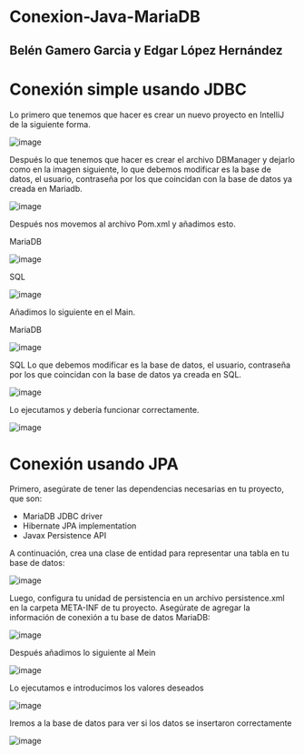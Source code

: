 # Conexion-Java-MariaDB
## Belén Gamero Garcia y Edgar López Hernández

# Conexión simple usando JDBC

Lo primero que tenemos que hacer es crear un nuevo proyecto en IntelliJ de la siguiente forma.

![image](https://user-images.githubusercontent.com/91567318/234019836-87795257-12e6-4441-a342-163cda7eae91.png)

Después lo que tenemos que hacer es crear el archivo DBManager y dejarlo como en la imagen siguiente, lo que debemos modificar es la base de datos, el usuario, contraseña por los que coincidan con la base de datos ya creada en Mariadb.

![image](https://user-images.githubusercontent.com/91567318/234020181-6225bb31-ba48-401f-840f-d9020cf83d6d.png)

Después nos movemos al archivo Pom.xml y añadimos esto.

MariaDB

![image](https://user-images.githubusercontent.com/91567318/234020277-83d4fe5f-730c-406d-98a2-d787baa3ebd4.png)

SQL

![image](https://user-images.githubusercontent.com/91567318/234020458-8851fcf7-d8e0-462e-a6d7-10dcf9d44a2e.png)

Añadimos lo siguiente en el Main.

MariaDB

![image](https://user-images.githubusercontent.com/91567318/234020535-d275cc6a-b9e2-4ad2-a89d-1e27af7934ab.png)

SQL
Lo que debemos modificar es la base de datos, el usuario, contraseña por los que coincidan con la base de datos ya creada en SQL.

![image](https://user-images.githubusercontent.com/91567318/234020636-02e9cbde-f8b9-47b0-89d6-47fef7419309.png)

Lo ejecutamos y debería funcionar correctamente.

![image](https://user-images.githubusercontent.com/91567318/234020723-956da34e-3f5f-4499-b0d0-7cf269983823.png)

# Conexión usando JPA
Primero, asegúrate de tener las dependencias necesarias en tu proyecto, que son:

- MariaDB JDBC driver
- Hibernate JPA implementation
- Javax Persistence API

A continuación, crea una clase de entidad para representar una tabla en tu base de datos:

![image](https://user-images.githubusercontent.com/91567318/234020877-36270edb-a8cd-4c63-b563-9e303b0d2eea.png)

Luego, configura tu unidad de persistencia en un archivo persistence.xml en la carpeta META-INF de tu proyecto. Asegúrate de agregar la información de conexión a tu base de datos MariaDB:

![image](https://user-images.githubusercontent.com/91567318/234021469-ecf0fa5c-9568-475e-ba05-ee57ff6b9d6d.png)

Después añadimos lo siguiente al Mein

![image](https://user-images.githubusercontent.com/91567318/234021551-9c1c9152-b8d4-4aea-9297-21023ed8c920.png)

Lo ejecutamos e introducimos los valores deseados

![image](https://user-images.githubusercontent.com/91567318/234021606-654f0e4c-d600-45e1-b014-d9880c6fa4a8.png)

Iremos a la base de datos para ver si los datos se insertaron correctamente

![image](https://user-images.githubusercontent.com/91567318/234021814-796cb095-8d56-43af-b0fc-7ae32bb34e5e.png)

